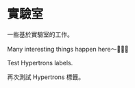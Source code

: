 # 實驗室

一些基於實驗室的工作。

Many interesting things happen here～🎉🎉🎉

Test Hypertrons labels.

再次測試 Hypertrons 標籤。

